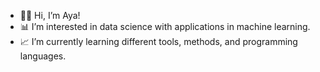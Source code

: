 - 👋💞️ Hi, I’m Aya!
- 📊 I’m interested in data science with applications in machine learning.
- 📈 I’m currently learning different tools, methods, and programming languages.



